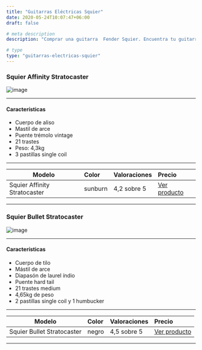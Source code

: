 ```yaml
---
title: "Guitarras Eléctricas Squier"
date: 2020-05-24T10:07:47+06:00
draft: false

# meta description
description: "Comprar una guitarra  Fender Squier. Encuentra tu guitarra electrica Squier"

# type
type: "guitarras-electricas-squier"
---
```


### Squier Affinity Stratocaster

![image](../../images/post/squier_affinity_stratocaster_opt.png)

<hr>

#### Características

* Cuerpo de aliso
* Mastil de arce
* Puente trémolo vintage
* 21 trastes
* Peso: 4,3kg
* 3 pastillas single coil

<hr>

| Modelo        | Color    | Valoraciones | Precio |      
| ------------- |:-------------|:-------------|:-------------
| Squier Affinity Stratocaster | sunburn | 4,2 sobre 5 | [Ver producto](https://amzn.to/2zixUf9)	

<hr>

### Squier Bullet Stratocaster

![image](../../images/post/squier-bullet-stratocaster.png)

<hr>

#### Características

* Cuerpo de tilo 
* Mástil de arce
* Diapasón de laurel índio
* Puente hard tail
* 21 trastes medium
* 4,65kg de peso
* 2 pastillas single coil y 1 humbucker

<hr>

| Modelo        | Color    | Valoraciones | Precio |      
| ------------- |:-------------|:-------------|:-------------
| Squier Bullet Stratocaster | negro | 4,5 sobre 5 | [Ver producto](https://amzn.to/2zqDj3O)	

<hr>